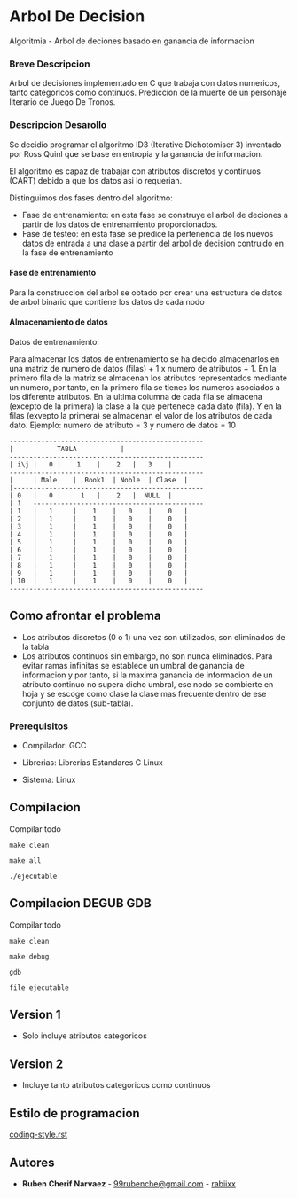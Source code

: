 # Arbol De Decision 

Algoritmia - Arbol de deciones basado en ganancia de informacion


### Breve Descripcion

Arbol de decisiones implementado en C que trabaja con datos numericos, tanto categoricos como continuos.
Prediccion de la muerte de un personaje literario de Juego De Tronos.

### Descripcion Desarollo

Se decidio programar el algoritmo ID3 (Iterative Dichotomiser 3) inventado por Ross Quinl que se base en entropia y la ganancia de informacion.

El algoritmo es capaz de trabajar con atributos discretos y continuos (CART) debido a que los datos asi lo requerian.

Distinguimos dos fases dentro del algoritmo: 

* Fase de entrenamiento: en esta fase se construye el arbol de deciones a partir de los datos de entrenamiento proporcionados.
* Fase de testeo: en esta fase se predice la pertenencia de los nuevos datos de entrada a una clase a partir del arbol de decision contruido en la fase de entrenamiento


#### Fase de entrenamiento

Para la construccion del arbol se obtado por crear una estructura de datos de arbol binario que contiene los datos de cada nodo

#### Almacenamiento de datos
Datos de entrenamiento:

Para almacenar los datos de entrenamiento se ha decido almacenarlos en una matriz de numero de datos (filas) + 1 x numero de atributos + 1. 
En la primero fila de la matriz se almacenan los atributos representados mediante un numero, por tanto, en la primero fila se tienes los numeros asociados a los diferente atributos.
En la ultima columna de cada fila se almacena (excepto de la primera) la clase a la que pertenece cada dato (fila).
Y en la filas (exvepto la primera) se almacenan el valor de los atributos de cada dato.
Ejemplo: numero de atributo = 3 y numero de datos = 10

	-------------------------------------------------
	|			TABLA			|
	-------------------------------------------------
	| i\j |   0	|    1    |    2   |   3   	|
	-------------------------------------------------
	|     | Male	|  Book1  | Noble  | Clase 	|
	|------------------------------------------------
	| 0   |   0	|     1   |    2   |  NULL 	|
	| 1   -------------------------------------------
	| 1   |   1   	|    1	  |   0    |    0  	|
	| 2   |   1   	|    1	  |   0    |    0  	|
	| 3   |   1  	|    1    |   0    |    0  	|
	| 4   |   1   	|    1    |   0    |    0  	|
	| 5   |   1   	|    1    |   0    |    0  	|
	| 6   |   1   	|    1    |   0    |    0  	|
	| 7   |   1   	|    1    |   0    |    0  	|
	| 8   |   1   	|    1    |   0    |    0  	|
	| 9   |   1   	|    1    |   0    |    0  	|
	| 10  |   1   	|    1    |   0    |    0  	|
	-------------------------------------------------

## Como afrontar el problema

* Los atributos discretos (0 o 1) una vez son utilizados, son eliminados de la tabla
* Los atributos continuos sin embargo, no son nunca eliminados. Para evitar ramas infinitas
se establece un umbral de ganancia de informacion y por tanto, si la maxima ganancia de informacion
de un atributo continuo no supera dicho umbral, ese nodo se combierte en hoja y se escoge como clase
la clase mas frecuente dentro de ese conjunto de datos (sub-tabla).


### Prerequisitos

* Compilador: GCC

* Librerias: Librerias Estandares C Linux

* Sistema: Linux 

## Compilacion

Compilar todo

```
make clean 
```
```
make all 
```
```
./ejecutable 
```

## Compilacion DEGUB GDB

Compilar todo

```
make clean 
```
```
make debug
```
```
gdb 
```
```
file ejecutable 
```

## Version 1

* Solo incluye atributos categoricos

## Version 2

* Incluye tanto atributos categoricos como continuos


## Estilo de programacion

[coding-style.rst](https://github.com/torvalds/linux/blob/master/Documentation/process/coding-style.rst)

## Autores

* **Ruben Cherif Narvaez** - 99rubenche@gmail.com - [rabiixx](https://github.com/rabiixx)

